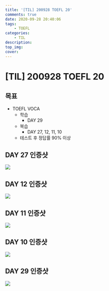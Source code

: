 ```yaml
---
title: '[TIL] 200928 TOEFL 20'
comments: true
date: 2020-09-28 20:40:06
tags:
    - TOEFL
categories:
    - TIL
description:
top_img:
cover:
---
```


# [TIL] 200928 TOEFL 20

## 목표
- TOEFL VOCA 
    - 학습
        - DAY 29
    - 복습
        - DAY 27, 12, 11, 10
    - 테스트 후 정답률 90% 이상

## DAY 27 인증샷
![](Day27.png)

## DAY 12 인증샷
![](Day12.png)

## DAY 11 인증샷
![](Day11.png)

## DAY 10 인증샷
![](Day10.png)

## DAY 29 인증샷
![](Day29.png)